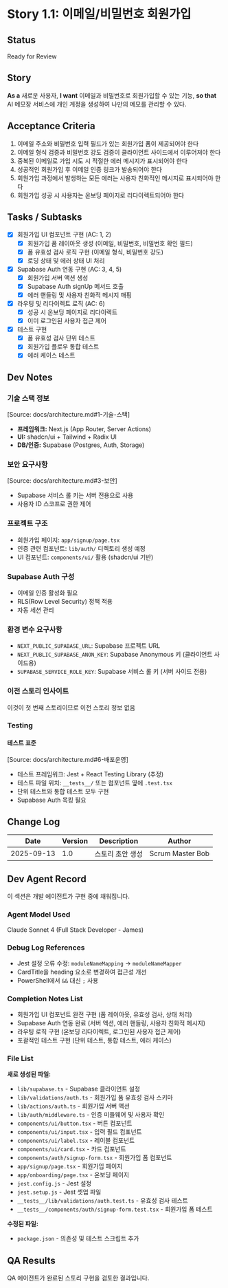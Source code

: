 # Story 1.1: 이메일/비밀번호 회원가입

## Status

Ready for Review

## Story

**As a** 새로운 사용자,
**I want** 이메일과 비밀번호로 회원가입할 수 있는 기능,
**so that** AI 메모장 서비스에 개인 계정을 생성하여 나만의 메모를 관리할 수 있다.

## Acceptance Criteria

1. 이메일 주소와 비밀번호 입력 필드가 있는 회원가입 폼이 제공되어야 한다
2. 이메일 형식 검증과 비밀번호 강도 검증이 클라이언트 사이드에서 이루어져야 한다
3. 중복된 이메일로 가입 시도 시 적절한 에러 메시지가 표시되어야 한다
4. 성공적인 회원가입 후 이메일 인증 링크가 발송되어야 한다
5. 회원가입 과정에서 발생하는 모든 에러는 사용자 친화적인 메시지로 표시되어야 한다
6. 회원가입 성공 시 사용자는 온보딩 페이지로 리다이렉트되어야 한다

## Tasks / Subtasks

-   [x] 회원가입 UI 컴포넌트 구현 (AC: 1, 2)
    -   [x] 회원가입 폼 레이아웃 생성 (이메일, 비밀번호, 비밀번호 확인 필드)
    -   [x] 폼 유효성 검사 로직 구현 (이메일 형식, 비밀번호 강도)
    -   [x] 로딩 상태 및 에러 상태 UI 처리
-   [x] Supabase Auth 연동 구현 (AC: 3, 4, 5)
    -   [x] 회원가입 서버 액션 생성
    -   [x] Supabase Auth signUp 메서드 호출
    -   [x] 에러 핸들링 및 사용자 친화적 메시지 매핑
-   [x] 라우팅 및 리다이렉트 로직 (AC: 6)
    -   [x] 성공 시 온보딩 페이지로 리다이렉트
    -   [x] 이미 로그인된 사용자 접근 제어
-   [x] 테스트 구현
    -   [x] 폼 유효성 검사 단위 테스트
    -   [x] 회원가입 플로우 통합 테스트
    -   [x] 에러 케이스 테스트

## Dev Notes

### 기술 스택 정보

[Source: docs/architecture.md#1-기술-스택]

-   **프레임워크:** Next.js (App Router, Server Actions)
-   **UI:** shadcn/ui + Tailwind + Radix UI
-   **DB/인증:** Supabase (Postgres, Auth, Storage)

### 보안 요구사항

[Source: docs/architecture.md#3-보안]

-   Supabase 서비스 롤 키는 서버 전용으로 사용
-   사용자 ID 스코프로 권한 제어

### 프로젝트 구조

-   회원가입 페이지: `app/signup/page.tsx`
-   인증 관련 컴포넌트: `lib/auth/` 디렉토리 생성 예정
-   UI 컴포넌트: `components/ui/` 활용 (shadcn/ui 기반)

### Supabase Auth 구성

-   이메일 인증 활성화 필요
-   RLS(Row Level Security) 정책 적용
-   자동 세션 관리

### 환경 변수 요구사항

-   `NEXT_PUBLIC_SUPABASE_URL`: Supabase 프로젝트 URL
-   `NEXT_PUBLIC_SUPABASE_ANON_KEY`: Supabase Anonymous 키 (클라이언트 사이드용)
-   `SUPABASE_SERVICE_ROLE_KEY`: Supabase 서비스 롤 키 (서버 사이드 전용)

### 이전 스토리 인사이트

이것이 첫 번째 스토리이므로 이전 스토리 정보 없음

### Testing

#### 테스트 표준

[Source: docs/architecture.md#6-배포운영]

-   테스트 프레임워크: Jest + React Testing Library (추정)
-   테스트 파일 위치: `__tests__/` 또는 컴포넌트 옆에 `.test.tsx`
-   단위 테스트와 통합 테스트 모두 구현
-   Supabase Auth 목킹 필요

## Change Log

| Date       | Version | Description      | Author           |
| ---------- | ------- | ---------------- | ---------------- |
| 2025-09-13 | 1.0     | 스토리 초안 생성 | Scrum Master Bob |

## Dev Agent Record

이 섹션은 개발 에이전트가 구현 중에 채워집니다.

### Agent Model Used

Claude Sonnet 4 (Full Stack Developer - James)

### Debug Log References

- Jest 설정 오류 수정: `moduleNameMapping` → `moduleNameMapper`
- CardTitle을 heading 요소로 변경하여 접근성 개선
- PowerShell에서 `&&` 대신 `;` 사용

### Completion Notes List

- 회원가입 UI 컴포넌트 완전 구현 (폼 레이아웃, 유효성 검사, 상태 처리)
- Supabase Auth 연동 완료 (서버 액션, 에러 핸들링, 사용자 친화적 메시지)
- 라우팅 로직 구현 (온보딩 리다이렉트, 로그인된 사용자 접근 제어)
- 포괄적인 테스트 구현 (단위 테스트, 통합 테스트, 에러 케이스)

### File List

**새로 생성된 파일:**
- `lib/supabase.ts` - Supabase 클라이언트 설정
- `lib/validations/auth.ts` - 회원가입 폼 유효성 검사 스키마
- `lib/actions/auth.ts` - 회원가입 서버 액션
- `lib/auth/middleware.ts` - 인증 미들웨어 및 사용자 확인
- `components/ui/button.tsx` - 버튼 컴포넌트
- `components/ui/input.tsx` - 입력 필드 컴포넌트
- `components/ui/label.tsx` - 레이블 컴포넌트
- `components/ui/card.tsx` - 카드 컴포넌트
- `components/auth/signup-form.tsx` - 회원가입 폼 컴포넌트
- `app/signup/page.tsx` - 회원가입 페이지
- `app/onboarding/page.tsx` - 온보딩 페이지
- `jest.config.js` - Jest 설정
- `jest.setup.js` - Jest 셋업 파일
- `__tests__/lib/validations/auth.test.ts` - 유효성 검사 테스트
- `__tests__/components/auth/signup-form.test.tsx` - 회원가입 폼 테스트

**수정된 파일:**
- `package.json` - 의존성 및 테스트 스크립트 추가

## QA Results

QA 에이전트가 완료된 스토리 구현을 검토한 결과입니다.
